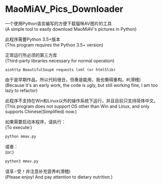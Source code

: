 # MaoMiAV_Pics_Downloader

一个使用Python语言编写的方便下载猫咪AV图片的工具<br>
(A simple tool to easily download MaoMiAV's pictures in Python)

此程序需要Python 3.5+版本<br>
(This program requires the Python 3.5+ version)

正常运行所必须的第三方库<br>
(Third-party libraries necessary for normal operation)

```
aiohttp BeautifulSoup4 requests lxml (or html5lib)
```

由于是早期作品，所以代码很丑，但奏是能用，我也懒得重构。#(滑稽)<br>
(Because it's an early work, the code is ugly, but still working fine, I am too lazy to refactor)

此程序不支持在Win和Linux以外的操作系统下运行，并且目前只支持简体中文。<br>
(This program does not support OS other than Win and Linux, and only supports Chinese(Simplified) now.)

如果需要启动本程序，请执行：<br>
(To execute:)

```sh
python mmav.py
```

或者：<br>
(or:)

```sh
python3 mmav.py
```

请享♂受！并注意补充营养#(滑稽)<br>
(Please enjoy! And pay attention to dietary nutrition.)

